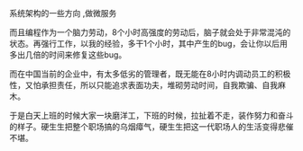 系统架构的一些方向 ,做微服务

而且编程作为一个脑力劳动，8个小时高强度的劳动后，脑子就会处于非常混沌的状态。再强行工作，以我的经验，多干1个小时，其中产生的bug，会让你以后用多出几倍的时间来修复这些bug。

而在中国当前的企业中，有太多低劣的管理者，既无能在8小时内调动员工的积极性，又怕承担责任，所以只能追求表面功夫，堆砌劳动时间，自我欺骗、自我麻木。

于是白天上班的时候大家一块磨洋工，下班的时候，拉扯着不走，装作努力和奋斗的样子。硬生生把整个职场搞的乌烟瘴气，硬生生把这一代职场人的生活变得悲催不堪。